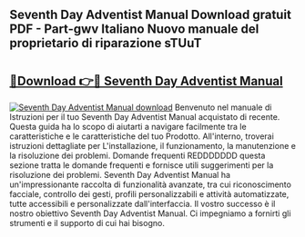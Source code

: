 ## Seventh Day Adventist Manual Download gratuit PDF - Part-gwv Italiano Nuovo manuale del proprietario di riparazione sTUuT

# <h2><a href="http://dfbyg2i.blite.top/?on=Seventh+Day+Adventist+Manual">🔗Download 👉🔴 Seventh Day Adventist Manual</a></h2>

[![Seventh Day Adventist Manual download](https://i.imgur.com/lujVjoI.png)](http://dfbyg2i.blite.top/?on=Seventh+Day+Adventist+Manual)
Benvenuto nel manuale di Istruzioni per il tuo Seventh Day Adventist Manual acquistato di recente. Questa guida ha lo scopo di aiutarti a navigare facilmente tra le caratteristiche e le caratteristiche del tuo Prodotto. All'interno, troverai istruzioni dettagliate per L'installazione, il funzionamento, la manutenzione e la risoluzione dei problemi. Domande frequenti REDDDDDDD questa sezione tratta le domande frequenti e fornisce utili suggerimenti per la risoluzione dei problemi. Seventh Day Adventist Manual ha un'impressionante raccolta di funzionalità avanzate, tra cui riconoscimento facciale, controllo dei gesti, profili personalizzabili e attività automatizzate, tutte accessibili e personalizzate dall'interfaccia. Il vostro successo è il nostro obiettivo Seventh Day Adventist Manual. Ci impegniamo a fornirti gli strumenti e il supporto di cui hai bisogno.
